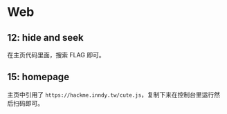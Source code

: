# Web

## 12: hide and seek

在主页代码里面，搜索 FLAG 即可。

## 15: homepage

主页中引用了 `https://hackme.inndy.tw/cute.js`，复制下来在控制台里运行然后扫码即可。